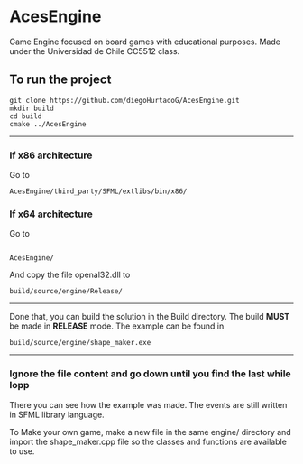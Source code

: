 # AcesEngine
Game Engine focused on board games with educational purposes. Made under the Universidad de Chile CC5512 class.

## To run the project
```
git clone https://github.com/diegoHurtadoG/AcesEngine.git
mkdir build
cd build
cmake ../AcesEngine
```
---
###  If x86 architecture
Go to 
```
AcesEngine/third_party/SFML/extlibs/bin/x86/
```
### If x64 architecture
Go to
```

AcesEngine/
```

And copy the file openal32.dll to
```
build/source/engine/Release/
```
---
Done that, you can build the solution in the Build directory. The build **MUST** be made in **RELEASE** mode.
The example can be found in
```
build/source/engine/shape_maker.exe
```
---
### Ignore the file content and go down until you find the last while lopp
There you can see how the example was made. The events are still written in SFML library language.

To Make your own game, make a new file in the same engine/ directory and import the shape_maker.cpp file so the classes and functions are available to use.

